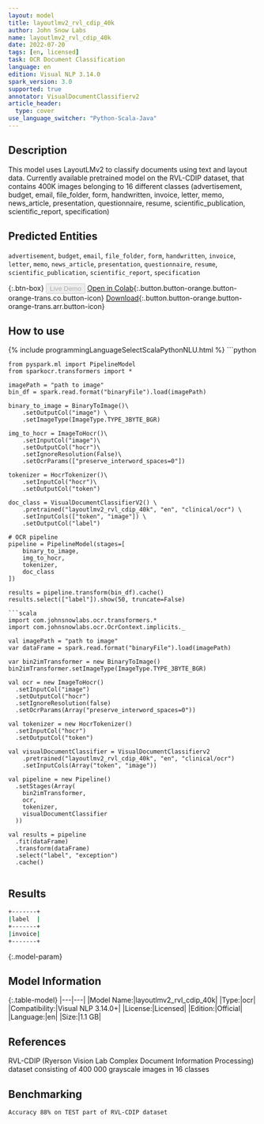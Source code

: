 ```yaml
---
layout: model
title: layoutlmv2_rvl_cdip_40k
author: John Snow Labs
name: layoutlmv2_rvl_cdip_40k
date: 2022-07-20
tags: [en, licensed]
task: OCR Document Classification
language: en
edition: Visual NLP 3.14.0
spark_version: 3.0
supported: true
annotator: VisualDocumentClassifierv2
article_header:
  type: cover
use_language_switcher: "Python-Scala-Java"
---
```


## Description

This model uses LayoutLMv2 to classify documents using text and layout data. Currently available pretrained model on the RVL-CDIP dataset, that contains 400K images belonging to 16 different classes (advertisement, budget, email, file_folder, form, handwritten, invoice, letter, memo, news_article, presentation, questionnaire, resume, scientific_publication, scientific_report, specification)

## Predicted Entities

`advertisement`, `budget`, `email`, `file_folder`, `form`, `handwritten`, `invoice`, `letter`, `memo`, `news_article`, `presentation`, `questionnaire`, `resume`, `scientific_publication`, `scientific_report`, `specification`

{:.btn-box}
<button class="button button-orange" disabled>Live Demo</button>
[Open in Colab](https://colab.research.google.com/github/JohnSnowLabs/spark-ocr-workshop/blob/master/tutorials/Certification_Trainings/5.1.Visual_Document_Classifier_v2.ipynb){:.button.button-orange.button-orange-trans.co.button-icon}
[Download](https://s3.amazonaws.com/auxdata.johnsnowlabs.com/clinical/ocr/layoutlmv2_rvl_cdip_40k_en_3.14.0_3.0_1658336853162.zip){:.button.button-orange.button-orange-trans.arr.button-icon}

## How to use



<div class="tabs-box" markdown="1">
{% include programmingLanguageSelectScalaPythonNLU.html %}
```python
    
    from pyspark.ml import PipelineModel
    from sparkocr.transformers import *
    
    imagePath = "path to image"
    bin_df = spark.read.format("binaryFile").load(imagePath)
    
    binary_to_image = BinaryToImage()\
        .setOutputCol("image") \
        .setImageType(ImageType.TYPE_3BYTE_BGR)
    
    img_to_hocr = ImageToHocr()\
        .setInputCol("image")\
        .setOutputCol("hocr")\
        .setIgnoreResolution(False)\
        .setOcrParams(["preserve_interword_spaces=0"])
    
    tokenizer = HocrTokenizer()\
        .setInputCol("hocr")\
        .setOutputCol("token")
    
    doc_class = VisualDocumentClassifierV2() \
        .pretrained("layoutlmv2_rvl_cdip_40k", "en", "clinical/ocr") \
        .setInputCols(["token", "image"]) \
        .setOutputCol("label")
    
    # OCR pipeline
    pipeline = PipelineModel(stages=[
        binary_to_image,
        img_to_hocr,
        tokenizer,
        doc_class
    ])
    
    results = pipeline.transform(bin_df).cache()
    results.select(["label"]).show(50, truncate=False)
```
```scala
import com.johnsnowlabs.ocr.transformers.*
import com.johnsnowlabs.ocr.OcrContext.implicits._

val imagePath = "path to image"
var dataFrame = spark.read.format("binaryFile").load(imagePath)

var bin2imTransformer = new BinaryToImage()
bin2imTransformer.setImageType(ImageType.TYPE_3BYTE_BGR)

val ocr = new ImageToHocr()
  .setInputCol("image")
  .setOutputCol("hocr")
  .setIgnoreResolution(false)
  .setOcrParams(Array("preserve_interword_spaces=0"))

val tokenizer = new HocrTokenizer()
  .setInputCol("hocr")
  .setOutputCol("token")

val visualDocumentClassifier = VisualDocumentClassifierv2
    .pretrained("layoutlmv2_rvl_cdip_40k", "en", "clinical/ocr")
    .setInputCols(Array("token", "image"))

val pipeline = new Pipeline()
  .setStages(Array(
    bin2imTransformer,
    ocr,
    tokenizer,
    visualDocumentClassifier
  ))

val results = pipeline
  .fit(dataFrame)
  .transform(dataFrame)
  .select("label", "exception")
  .cache()


```
</div>

## Results

```bash
+-------+
|label  |
+-------+
|invoice|
+-------+
```

{:.model-param}
## Model Information

{:.table-model}
|---|---|
|Model Name:|layoutlmv2_rvl_cdip_40k|
|Type:|ocr|
|Compatibility:|Visual NLP 3.14.0+|
|License:|Licensed|
|Edition:|Official|
|Language:|en|
|Size:|1.1 GB|

## References

RVL-CDIP (Ryerson Vision Lab Complex Document Information Processing) dataset consisting of 400 000 grayscale images in 16 classes

## Benchmarking

```bash
Accuracy 88% on TEST part of RVL-CDIP dataset
```
